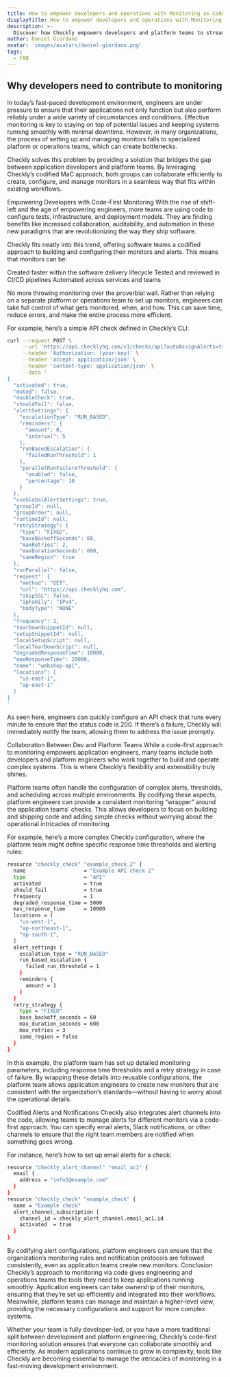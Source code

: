 ```yaml
---
title: How to empower developers and operations with Monitoring as Code - Checkly Guides
displayTitle: How to empower developers and operations with Monitoring as Code
description: >-
  Discover how Checkly empowers developers and platform teams to streamline complex monitoring through a code-first approach. Learn how collaboration, automation, and integrated alerts improve reliability and reduce bottlenecks in modern software delivery workflows.
author: Daniel Giordano
avatar: 'images/avatars/daniel-giordano.png'
tags:
  - FAQ
---
```

## Why developers need to contribute to monitoring
In today’s fast-paced development environment, engineers are under pressure to ensure that their applications not only function but also perform reliably under a wide variety of circumstances and conditions. Effective monitoring is key to staying on top of potential issues and keeping systems running smoothly with minimal downtime. However, in many organizations, the process of setting up and managing monitors falls to specialized platform or operations teams, which can create bottlenecks.

Checkly solves this problem by providing a solution that bridges the gap between application developers and platform teams. By leveraging Checkly’s codified MaC approach, both groups can collaborate efficiently to create, configure, and manage monitors in a seamless way that fits within existing workflows.

Empowering Developers with Code-First Monitoring
With the rise of shift-left and the age of empowering engineers, more teams are using code to configure tests, infrastructure, and deployment models. They are finding benefits like increased collaboration, auditability, and automation in these new paradigms that are revolutionizing the way they ship software. 

Checkly fits neatly into this trend, offering software teams a codified approach to building and configuring their monitors and alerts. This means that monitors can be:

Created faster within the software delivery lifecycle
Tested and reviewed in CI/CD pipelines
Automated across services and teams

No more throwing monitoring over the proverbial wall. Rather than relying on a separate platform or operations team to set up monitors, engineers can take full control of what gets monitored, when, and how. This can save time, reduce errors, and make the entire process more efficient. 


For example, here’s a simple API check defined in Checkly’s CLI:

```bash
curl --request POST \
     --url 'https://api.checklyhq.com/v1/checks/api?autoAssignAlerts=true' \
     --header 'Authorization: [your-key]' \
     --header 'accept: application/json' \
     --header 'content-type: application/json' \
     --data '
{
  "activated": true,
  "muted": false,
  "doubleCheck": true,
  "shouldFail": false,
  "alertSettings": {
    "escalationType": "RUN_BASED",
    "reminders": {
      "amount": 0,
      "interval": 5
    },
    "runBasedEscalation": {
      "failedRunThreshold": 1
    },
    "parallelRunFailureThreshold": {
      "enabled": false,
      "percentage": 10
    }
  },
  "useGlobalAlertSettings": true,
  "groupId": null,
  "groupOrder": null,
  "runtimeId": null,
  "retryStrategy": {
    "type": "FIXED",
    "baseBackoffSeconds": 60,
    "maxRetries": 2,
    "maxDurationSeconds": 600,
    "sameRegion": true
  },
  "runParallel": false,
  "request": {
    "method": "GET",
    "url": "https://api.checklyhq.com",
    "skipSSL": false,
    "ipFamily": "IPv4",
    "bodyType": "NONE"
  },
  "frequency": 1,
  "tearDownSnippetId": null,
  "setupSnippetId": null,
  "localSetupScript": null,
  "localTearDownScript": null,
  "degradedResponseTime": 10000,
  "maxResponseTime": 20000,
  "name": "webshop-api",
  "locations": [
    "us-east-1",
    "ap-east-1"
  ]
}
'
```
As seen here, engineers can quickly configure an API check that runs every minute to ensure that the status code is 200. If there’s a failure, Checkly will immediately notify the team, allowing them to address the issue promptly.

Collaboration Between Dev and Platform Teams
While a code-first approach to monitoring empowers application engineers, many teams include both developers and platform engineers who work together to build and operate complex systems. This is where Checkly’s flexibility and extensibility truly shines.

Platform teams often handle the configuration of complex alerts, thresholds, and scheduling across multiple environments. By codifying these aspects, platform engineers can provide a consistent monitoring “wrapper” around the application teams’ checks. This allows developers to focus on building and shipping code and adding simple checks without worrying about the operational intricacies of monitoring.

For example, here’s a more complex Checkly configuration, where the platform team might define specific response time thresholds and alerting rules:

```bash
resource "checkly_check" "example_check_2" {
  name                   = "Example API check 2"
  type                   = "API"
  activated              = true
  should_fail            = true
  frequency              = 1
  degraded_response_time = 5000
  max_response_time      = 10000
  locations = [
    "us-west-1",
    "ap-northeast-1",
    "ap-south-1",
  ]
  alert_settings {
    escalation_type = "RUN_BASED"
    run_based_escalation {
      failed_run_threshold = 1
    }
    reminders {
      amount = 1
    }
  }
  retry_strategy {
    type = "FIXED"
    base_backoff_seconds = 60
    max_duration_seconds = 600
    max_retries = 3
    same_region = false
  }
}
```
In this example, the platform team has set up detailed monitoring parameters, including response time thresholds and a retry strategy in case of failure. By wrapping these details into reusable configurations, the platform team allows application engineers to create new monitors that are consistent with the organization’s standards—without having to worry about the operational details.

Codified Alerts and Notifications
Checkly also integrates alert channels into the code, allowing teams to manage alerts for different monitors via a code-first approach. You can specify email alerts, Slack notifications, or other channels to ensure that the right team members are notified when something goes wrong.

For instance, here’s how to set up email alerts for a check:

```bash
resource "checkly_alert_channel" "email_ac1" {
  email {
    address = "info1@example.com"
  }
}
resource "checkly_check" "example_check" {
  name = "Example check"
  alert_channel_subscription {
    channel_id = checkly_alert_channel.email_ac1.id
    activated  = true
  }
}
```
By codifying alert configurations, platform engineers can ensure that the organization’s monitoring rules and notification protocols are followed consistently, even as application teams create new monitors.
Conclusion
Checkly’s approach to monitoring via code gives engineering and operations teams the tools they need to keep applications running smoothly. Application engineers can take ownership of their monitors, ensuring that they’re set up efficiently and integrated into their workflows. Meanwhile, platform teams can manage and maintain a higher-level view, providing the necessary configurations and support for more complex systems.

Whether your team is fully developer-led, or you have a more traditional split between development and platform engineering, Checkly’s code-first monitoring solution ensures that everyone can collaborate smoothly and efficiently. As modern applications continue to grow in complexity, tools like Checkly are becoming essential to manage the intricacies of monitoring in a fast-moving development environment.